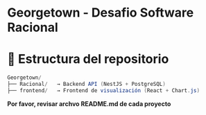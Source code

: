 # Georgetown - Desafio Software Racional


# 📁 Estructura del repositorio


```java
Georgetown/
├── Racional/   → Backend API (NestJS + PostgreSQL)
├── frontend/   → Frontend de visualización (React + Chart.js)
```

**Por favor, revisar archvo README.md de cada proyecto**
